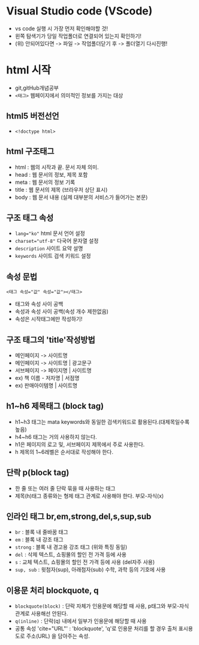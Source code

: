 # Visual Studio code (VScode)
* vs code 실행 시 가장 먼저 확인해야할 것!
* 왼쪽 탐색기가 당일 작업폴더로 연결되어 있는지 확인하기!
* (위) 안되어있다면 -> 파일 -> 작업폴더닫기 후 -> 폴더열기 다시진행!
# html 시작
* git,gitHub개념공부
* `<태그>` 웹페이지에서 의미적인 정보를 가지는 대상
## html5 버전선언
* `<!doctype html>`
## html 구조태그
* html : 웹의 시작과 끝. 문서 자체 의미.
* head : 웹 문서의 정보, 제목 포함
* meta : 웹 문서의 정보 기록
* title : 웹 문서의 제목 (브라우저 상단 표시)
* body : 웹 문서 내용 (실제 대부분의 서비스가 들어가는 본문)

## 구조 태그 속성
* `lang="ko"` html 문서 언어 설정
* `charset="utf-8"` 다국어 문자열 설정
* `description` 사이트 요약 설명
* `keywords` 사이트 검색 키워드 설정

## 속성 문법
`<태그 속성="값" 속성="값"></태그>`
* 태그와 속성 사이 공백
* 속성과 속성 사이 공백(속성 개수 제한없음)
* 속성은 시작태그에만 작성하기!

## 구조 태그의 'title'작성방법
* 메인페이지 -> 사이트명
* 메인페이지 -> 사이트명 | 광고문구
* 서브페이지 -> 페이지명 | 사이트명
* ex) 책 이름 - 저자명 | 서점명
* ex) 판매아이템명 | 사이트명

## h1~h6 제목태그 (block tag)
* h1~h3 태그는 mata keywords와 동일한 검색키워드로 활용된다.(대제목일수록 높음)
* h4~h6 태그는 거의 사용하지 않는다.
* h1은 페이지의 로고 및, 서브페이지 제목에서 주로 사용한다.
* h 제목의 1~6레벨은 순서대로 작성해야 한다.

## 단락 p(block tag)
* 한 줄 또는 여러 줄 단락 묶을 때 사용하는 태그
* 제목(h)태그 종류와는 형제 태그 관계로 사용해야 한다. 부모-자식(x)

## 인라인 태그 br,em,strong,del,s,sup,sub
* `br` : 블록 내 줄바꿈 태그
* `em` : 블록 내 강조 태그
* `strong` : 블록 내 경고용 강조 태그 (위와 특징 동일)
* `del` : 삭제 텍스트, 쇼핑몰의 할인 전 가격 등에 사용
* `s` : 교체 텍스트, 쇼핑몰의 할인 전 가격 등에 사용 (del자주 사용)
* `sup, sub` : 윗첨자(sup), 아래첨자(sub) 수학, 과학 등의 기호에 사용

## 이용문 처리 blockquote, q
* `blockquote(block)` : 단락 자체가 인용문에 해당할 때 사용, p태그와 부모-자식 관계로 사용해선 안된다.
* `q(inline)` : 단락(q) 내에서 일부가 인용문에 해당할 때 사용
* 공통 속성 'cite="URL"' : 'blockquote', 'q'로 인용문 처리를 할 경우 출처 표시용도로 주소(URL) 을 담아주는 속성.